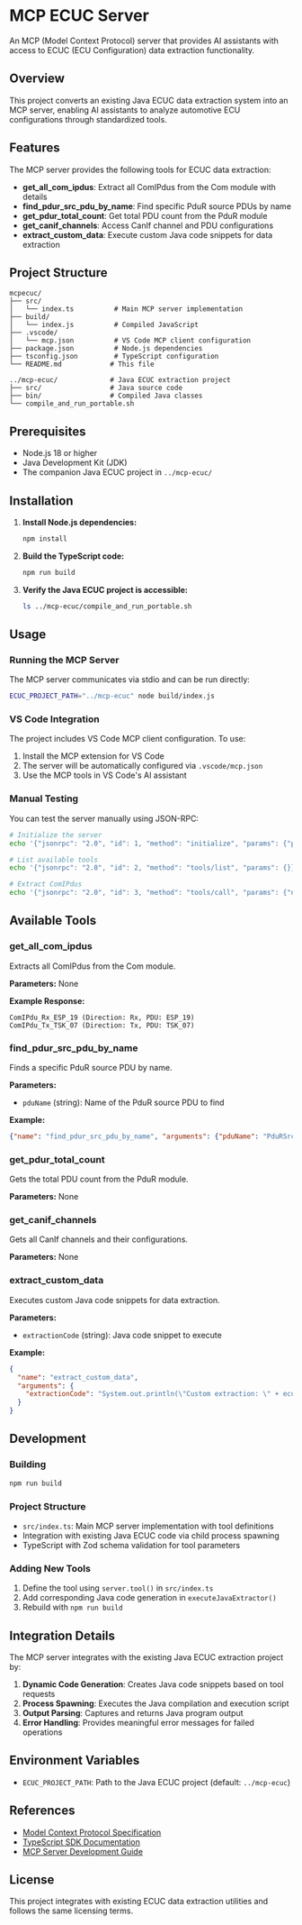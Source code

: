 # MCP ECUC Server

An MCP (Model Context Protocol) server that provides AI assistants with access to ECUC (ECU Configuration) data extraction functionality.

## Overview

This project converts an existing Java ECUC data extraction system into an MCP server, enabling AI assistants to analyze automotive ECU configurations through standardized tools.

## Features

The MCP server provides the following tools for ECUC data extraction:

- **get_all_com_ipdus**: Extract all ComIPdus from the Com module with details
- **find_pdur_src_pdu_by_name**: Find specific PduR source PDUs by name
- **get_pdur_total_count**: Get total PDU count from the PduR module
- **get_canif_channels**: Access CanIf channel and PDU configurations
- **extract_custom_data**: Execute custom Java code snippets for data extraction

## Project Structure

```
mcpecuc/
├── src/
│   └── index.ts          # Main MCP server implementation
├── build/
│   └── index.js          # Compiled JavaScript
├── .vscode/
│   └── mcp.json          # VS Code MCP client configuration
├── package.json          # Node.js dependencies
├── tsconfig.json         # TypeScript configuration
└── README.md            # This file

../mcp-ecuc/             # Java ECUC extraction project
├── src/                 # Java source code
├── bin/                 # Compiled Java classes
└── compile_and_run_portable.sh
```

## Prerequisites

- Node.js 18 or higher
- Java Development Kit (JDK)
- The companion Java ECUC project in `../mcp-ecuc/`

## Installation

1. **Install Node.js dependencies:**
   ```bash
   npm install
   ```

2. **Build the TypeScript code:**
   ```bash
   npm run build
   ```

3. **Verify the Java ECUC project is accessible:**
   ```bash
   ls ../mcp-ecuc/compile_and_run_portable.sh
   ```

## Usage

### Running the MCP Server

The MCP server communicates via stdio and can be run directly:

```bash
ECUC_PROJECT_PATH="../mcp-ecuc" node build/index.js
```

### VS Code Integration

The project includes VS Code MCP client configuration. To use:

1. Install the MCP extension for VS Code
2. The server will be automatically configured via `.vscode/mcp.json`
3. Use the MCP tools in VS Code's AI assistant

### Manual Testing

You can test the server manually using JSON-RPC:

```bash
# Initialize the server
echo '{"jsonrpc": "2.0", "id": 1, "method": "initialize", "params": {"protocolVersion": "2024-11-05", "capabilities": {"tools": {}}, "clientInfo": {"name": "test-client", "version": "1.0.0"}}}' | ECUC_PROJECT_PATH="../mcp-ecuc" node build/index.js

# List available tools
echo '{"jsonrpc": "2.0", "id": 2, "method": "tools/list", "params": {}}' | ECUC_PROJECT_PATH="../mcp-ecuc" node build/index.js

# Extract ComIPdus
echo '{"jsonrpc": "2.0", "id": 3, "method": "tools/call", "params": {"name": "get_all_com_ipdus", "arguments": {}}}' | ECUC_PROJECT_PATH="../mcp-ecuc" node build/index.js
```

## Available Tools

### get_all_com_ipdus
Extracts all ComIPdus from the Com module.

**Parameters:** None

**Example Response:**
```
ComIPdu_Rx_ESP_19 (Direction: Rx, PDU: ESP_19)
ComIPdu_Tx_TSK_07 (Direction: Tx, PDU: TSK_07)
```

### find_pdur_src_pdu_by_name
Finds a specific PduR source PDU by name.

**Parameters:**
- `pduName` (string): Name of the PduR source PDU to find

**Example:**
```json
{"name": "find_pdur_src_pdu_by_name", "arguments": {"pduName": "PduRSrcPdu_ESP_19"}}
```

### get_pdur_total_count
Gets the total PDU count from the PduR module.

**Parameters:** None

### get_canif_channels
Gets all CanIf channels and their configurations.

**Parameters:** None

### extract_custom_data
Executes custom Java code snippets for data extraction.

**Parameters:**
- `extractionCode` (string): Java code snippet to execute

**Example:**
```json
{
  "name": "extract_custom_data",
  "arguments": {
    "extractionCode": "System.out.println(\"Custom extraction: \" + ecucDataModel.getCom().getComIPdus().size() + \" ComIPdus found\");"
  }
}
```

## Development

### Building
```bash
npm run build
```

### Project Structure
- `src/index.ts`: Main MCP server implementation with tool definitions
- Integration with existing Java ECUC code via child process spawning
- TypeScript with Zod schema validation for tool parameters

### Adding New Tools
1. Define the tool using `server.tool()` in `src/index.ts`
2. Add corresponding Java code generation in `executeJavaExtractor()`
3. Rebuild with `npm run build`

## Integration Details

The MCP server integrates with the existing Java ECUC extraction project by:

1. **Dynamic Code Generation**: Creates Java code snippets based on tool requests
2. **Process Spawning**: Executes the Java compilation and execution script
3. **Output Parsing**: Captures and returns Java program output
4. **Error Handling**: Provides meaningful error messages for failed operations

## Environment Variables

- `ECUC_PROJECT_PATH`: Path to the Java ECUC project (default: `../mcp-ecuc`)

## References

- [Model Context Protocol Specification](https://modelcontextprotocol.io/specification/latest)
- [TypeScript SDK Documentation](https://github.com/modelcontextprotocol/typescript-sdk)
- [MCP Server Development Guide](https://modelcontextprotocol.io/docs/develop/build-server)

## License

This project integrates with existing ECUC data extraction utilities and follows the same licensing terms.
